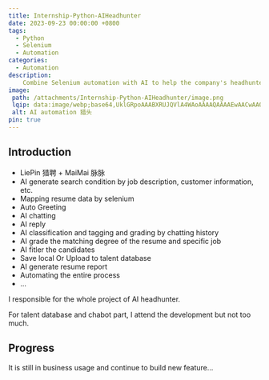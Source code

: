 ```yaml
---
title: Internship-Python-AIHeadhunter
date: 2023-09-23 00:00:00 +0800
tags:
  - Python
  - Selenium
  - Automation
categories:
  - Automation
description: 
    Combine Selenium automation with AI to help the company's headhunter department build a complete automated workflow.
image:
 path: /attachments/Internship-Python-AIHeadhunter/image.png
 lqip: data:image/webp;base64,UklGRpoAAABXRUJQVlA4WAoAAAAQAAAAEwAACwAAQUxQSBgAAAABD0CQbePPvO3XiIg4EAgk7U++QUT/Iz5WUDggXAAAANADAJ0BKhQADAA/EXKxUKwmpKKwCAGAIglsAJ0R/+A8fl33Xb08MAD33Eau/fC8utK2wbFsBFEzVKbkcYQFH+G0+0gL9PsU040/84B63jO6W8pyFJoLizqQ6UYA
 alt: AI automation 猎头
pin: true
---
```


## Introduction

* LiePin 猎聘 + MaiMai 脉脉
* AI generate search condition by job description, customer information, etc.
* Mapping resume data by selenium
* Auto Greeting
* AI chatting
* AI reply
* AI classification and tagging and grading by chatting history
* AI grade the matching degree of the resume and specific job
* AI fitler the candidates
* Save local Or Upload to talent database
* AI generate resume report
* Automating the entire process
* ...

I responsible for the whole project of AI headhunter.

For talent database and chabot part, I attend the development but not too much.

## Progress

It is still in business usage and continue to build new feature...